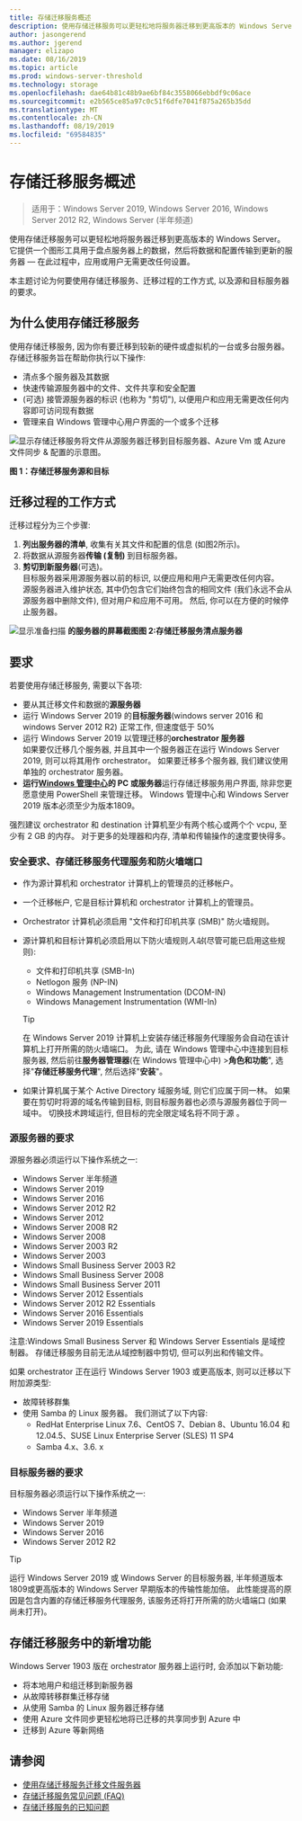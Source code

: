 ```yaml
---
title: 存储迁移服务概述
description: 使用存储迁移服务可以更轻松地将服务器迁移到更高版本的 Windows Server。 它提供一个图形工具用于盘点服务器上的数据，然后将数据和配置传输到更新的服务器 — 在此过程中，应用或用户无需更改任何设置。
author: jasongerend
ms.author: jgerend
manager: elizapo
ms.date: 08/16/2019
ms.topic: article
ms.prod: windows-server-threshold
ms.technology: storage
ms.openlocfilehash: dae64b81c48b9ae6bf84c3558066ebbdf9c06ace
ms.sourcegitcommit: e2b565ce85a97c0c51f6dfe7041f875a265b35dd
ms.translationtype: MT
ms.contentlocale: zh-CN
ms.lasthandoff: 08/19/2019
ms.locfileid: "69584835"
---
```

# <a name="storage-migration-service-overview"></a>存储迁移服务概述

>适用于：Windows Server 2019, Windows Server 2016, Windows Server 2012 R2, Windows Server (半年频道)

使用存储迁移服务可以更轻松地将服务器迁移到更高版本的 Windows Server。 它提供一个图形工具用于盘点服务器上的数据，然后将数据和配置传输到更新的服务器 — 在此过程中，应用或用户无需更改任何设置。

本主题讨论为何要使用存储迁移服务、迁移过程的工作方式, 以及源和目标服务器的要求。

## <a name="why-use-storage-migration-service"></a>为什么使用存储迁移服务

使用存储迁移服务, 因为你有要迁移到较新的硬件或虚拟机的一台或多台服务器。 存储迁移服务旨在帮助你执行以下操作:

- 清点多个服务器及其数据
- 快速传输源服务器中的文件、文件共享和安全配置
- (可选) 接管源服务器的标识 (也称为 "剪切"), 以便用户和应用无需更改任何内容即可访问现有数据
- 管理来自 Windows 管理中心用户界面的一个或多个迁移

![显示存储迁移服务将文件从源服务器迁移到目标服务器、Azure Vm 或 Azure 文件同步 & 配置的示意图。](media/overview/storage-migration-service-diagram.png)

**图 1：存储迁移服务源和目标**

## <a name="how-the-migration-process-works"></a>迁移过程的工作方式

迁移过程分为三个步骤:

1. **列出服务器的清单**, 收集有关其文件和配置的信息 (如图2所示)。
2. 将数据从源服务器**传输 (复制)** 到目标服务器。
3. **剪切到新服务器**(可选)。<br>目标服务器采用源服务器以前的标识, 以便应用和用户无需更改任何内容。 <br>源服务器进入维护状态, 其中仍包含它们始终包含的相同文件 (我们永远不会从源服务器中删除文件), 但对用户和应用不可用。 然后, 你可以在方便的时候停止服务器。

![显示准备扫描](media/migrate/inventory.png)
**的服务器的屏幕截图图 2:存储迁移服务清点服务器**

## <a name="requirements"></a>要求

若要使用存储迁移服务, 需要以下各项:

- 要从其迁移文件和数据的**源服务器**
- 运行 Windows Server 2019 的**目标服务器**(windows server 2016 和 windows Server 2012 R2) 正常工作, 但速度低于 50%
- 运行 Windows Server 2019 以管理迁移的**orchestrator 服务器**  <br>如果要仅迁移几个服务器, 并且其中一个服务器正在运行 Windows Server 2019, 则可以将其用作 orchestrator。 如果要迁移多个服务器, 我们建议使用单独的 orchestrator 服务器。
- **运行[Windows 管理中心](../../manage/windows-admin-center/understand/windows-admin-center.md)的 PC 或服务器**运行存储迁移服务用户界面, 除非您更愿意使用 PowerShell 来管理迁移。 Windows 管理中心和 Windows Server 2019 版本必须至少为版本1809。

强烈建议 orchestrator 和 destination 计算机至少有两个核心或两个个 vcpu, 至少有 2 GB 的内存。 对于更多的处理器和内存, 清单和传输操作的速度要快得多。

### <a name="security-requirements-the-storage-migration-service-proxy-service-and-firewall-ports"></a>安全要求、存储迁移服务代理服务和防火墙端口

- 作为源计算机和 orchestrator 计算机上的管理员的迁移帐户。
- 一个迁移帐户, 它是目标计算机和 orchestrator 计算机上的管理员。
- Orchestrator 计算机必须启用 "文件和打印机共享 (SMB)" 防火墙规则。
- 源计算机和目标计算机必须启用以下防火墙规则*入站*(尽管可能已启用这些规则):
  - 文件和打印机共享 (SMB-In)
  - Netlogon 服务 (NP-IN)
  - Windows Management Instrumentation (DCOM-IN)
  - Windows Management Instrumentation (WMI-In)
  
  > [!TIP]
  > 在 Windows Server 2019 计算机上安装存储迁移服务代理服务会自动在该计算机上打开所需的防火墙端口。 为此, 请在 Windows 管理中心中连接到目标服务器, 然后前往**服务器管理器**(在 Windows 管理中心中) >**角色和功能**", 选择"**存储迁移服务代理**", 然后选择"**安装**"。


- 如果计算机属于某个 Active Directory 域服务域, 则它们应属于同一林。 如果要在剪切时将源的域名传输到目标, 则目标服务器也必须与源服务器位于同一域中。 切换技术跨域运行, 但目标的完全限定域名将不同于源 。

### <a name="requirements-for-source-servers"></a>源服务器的要求

源服务器必须运行以下操作系统之一:

- Windows Server 半年频道
- Windows Server 2019
- Windows Server 2016
- Windows Server 2012 R2
- Windows Server 2012
- Windows Server 2008 R2
- Windows Server 2008
- Windows Server 2003 R2
- Windows Server 2003
- Windows Small Business Server 2003 R2
- Windows Small Business Server 2008
- Windows Small Business Server 2011
- Windows Server 2012 Essentials
- Windows Server 2012 R2 Essentials
- Windows Server 2016 Essentials
- Windows Server 2019 Essentials

注意:Windows Small Business Server 和 Windows Server Essentials 是域控制器。 存储迁移服务目前无法从域控制器中剪切, 但可以列出和传输文件。   

如果 orchestrator 正在运行 Windows Server 1903 或更高版本, 则可以迁移以下附加源类型:

- 故障转移群集
- 使用 Samba 的 Linux 服务器。 我们测试了以下内容:
    - RedHat Enterprise Linux 7.6、CentOS 7、Debian 8、Ubuntu 16.04 和12.04.5、SUSE Linux Enterprise Server (SLES) 11 SP4
    - Samba 4.x、3.6. x

### <a name="requirements-for-destination-servers"></a>目标服务器的要求

目标服务器必须运行以下操作系统之一:

- Windows Server 半年频道
- Windows Server 2019
- Windows Server 2016
- Windows Server 2012 R2

> [!TIP]
> 运行 Windows Server 2019 或 Windows Server 的目标服务器, 半年频道版本1809或更高版本的 Windows Server 早期版本的传输性能加倍。 此性能提高的原因是包含内置的存储迁移服务代理服务, 该服务还将打开所需的防火墙端口 (如果尚未打开)。

## <a name="whats-new-in-storage-migration-service"></a>存储迁移服务中的新增功能

Windows Server 1903 版在 orchestrator 服务器上运行时, 会添加以下新功能:

- 将本地用户和组迁移到新服务器
- 从故障转移群集迁移存储
- 从使用 Samba 的 Linux 服务器迁移存储
- 使用 Azure 文件同步更轻松地将已迁移的共享同步到 Azure 中
- 迁移到 Azure 等新网络

## <a name="see-also"></a>请参阅

- [使用存储迁移服务迁移文件服务器](migrate-data.md)
- [存储迁移服务常见问题 (FAQ)](faq.md)
- [存储迁移服务的已知问题](known-issues.md)
